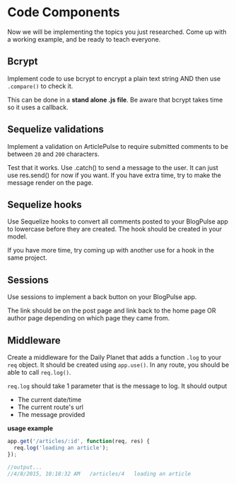 # Code Components

Now we will be implementing the topics you just researched. Come up with a working example, and be ready to teach everyone.

## Bcrypt

Implement code to use bcrypt to encrypt a plain text string AND then use `.compare()` to check it.

This can be done in a **stand alone .js file**. Be aware that bcrypt takes time so it uses a callback.

## Sequelize validations

Implement a validation on ArticlePulse to require submitted comments to be between `20` and `200` characters.

Test that it works. Use .catch\(\) to send a message to the user. It can just use res.send\(\) for now if you want. If you have extra time, try to make the message render on the page.

## Sequelize hooks

Use Sequelize hooks to convert all comments posted to your BlogPulse app to lowercase before they are created. The hook should be created in your model.

If you have more time, try coming up with another use for a hook in the same project.

## Sessions

Use sessions to implement a back button on your BlogPulse app.

The link should be on the post page and link back to the home page OR author page depending on which page they came from.

## Middleware

Create a middleware for the Daily Planet that adds a function `.log` to your `req` object. It should be created using `app.use()`. In any route, you should be able to call `req.log()`.

`req.log` should take 1 parameter that is the message to log. It should output

* The current date/time
* The current route's url
* The message provided

**usage example**

```javascript
app.get('/articles/:id', function(req, res) {
  req.log('loading an article');
});

//output...
//4/8/2015, 10:18:32 AM   /articles/4   loading an article
```

